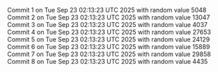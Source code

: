 Commit 1 on Tue Sep 23 02:13:23 UTC 2025 with random value 5048
Commit 2 on Tue Sep 23 02:13:23 UTC 2025 with random value 13047
Commit 3 on Tue Sep 23 02:13:23 UTC 2025 with random value 4037
Commit 4 on Tue Sep 23 02:13:23 UTC 2025 with random value 27653
Commit 5 on Tue Sep 23 02:13:23 UTC 2025 with random value 24129
Commit 6 on Tue Sep 23 02:13:23 UTC 2025 with random value 15889
Commit 7 on Tue Sep 23 02:13:23 UTC 2025 with random value 29858
Commit 8 on Tue Sep 23 02:13:23 UTC 2025 with random value 4435
